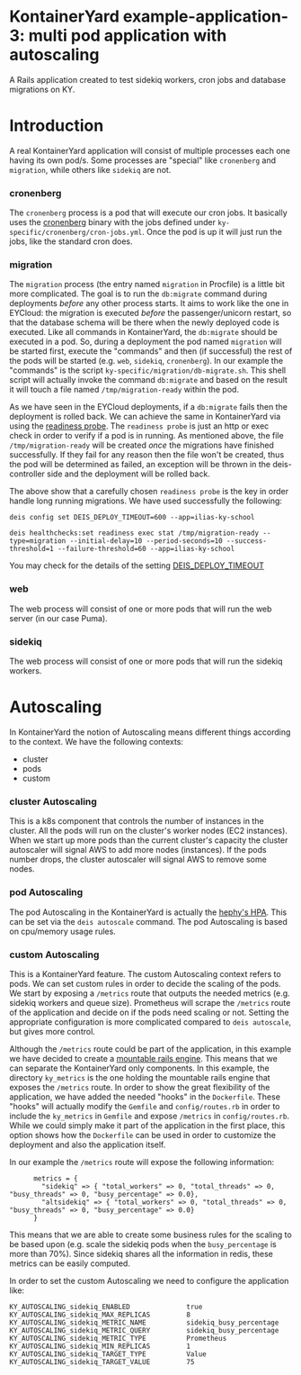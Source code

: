 # KontainerYard example-application-3: multi pod application with autoscaling

A Rails application created to test sidekiq workers, cron jobs and database migrations on KY.

# Introduction

A real KontainerYard application will consist of multiple processes each one having its own pod/s. Some processes are "special" like `cronenberg` and `migration`, while others like `sidekiq` are not. 

### cronenberg
The `cronenberg` process is a pod that will execute our cron jobs. It basically uses the [cronenberg](https://github.com/ess/cronenberg) binary with the jobs defined under `ky-specific/cronenberg/cron-jobs.yml`. Once the pod is up it will just run the jobs, like the standard cron does.

### migration
The `migration` process (the entry named `migration` in Procfile) is a little bit more complicated. The goal is to run the `db:migrate` command during deployments _before_ any other process starts. It aims to work like the one in EYCloud: the migration is executed _before_ the passenger/unicorn restart, so that the database schema will be there when the newly deployed code is executed. Like all commands in KontainerYard, the `db:migrate` should be executed in a pod. So, during a deployment the pod named `migration` will be started first, execute the "commands" and then (if successful) the rest of the pods will be started (e.g. `web`, `sidekiq`, `cronenberg`). In our example the "commands" is the script `ky-specific/migration/db-migrate.sh`. This shell script will actually invoke the command `db:migrate` and based on the result it will touch a file named `/tmp/migration-ready` within the pod.

As we have seen in the EYCloud deployments, if a `db:migrate` fails then the deployment is rolled back. We can achieve the same in KontainerYard via using the [readiness probe](https://docs.teamhephy.com/applications/managing-app-configuration/#custom-health-checks). The `readiness probe` is just an http or exec check in order to verify if a pod is in running. As mentioned above, the file `/tmp/migration-ready` will be created _once_ the migrations have finished successfully. If they fail for any reason then the file won't be created, thus the pod will be determined as failed, an exception will be thrown in the deis-controller side and the deployment will be rolled back.

The above show that a carefully chosen `readiness probe` is the key in order handle long running migrations. We have used successfully the following:

```
deis config set DEIS_DEPLOY_TIMEOUT=600 --app=ilias-ky-school

deis healthchecks:set readiness exec stat /tmp/migration-ready --type=migration --initial-delay=10 --period-seconds=10 --success-threshold=1 --failure-threshold=60 --app=ilias-ky-school

```
You may check for the details of the setting [DEIS_DEPLOY_TIMEOUT](https://docs.teamhephy.com/applications/deploying-apps/#tuning-application-settings)

### web
The web process will consist of one or more pods that will run the web server (in our case Puma).

### sidekiq
The web process will consist of one or more pods that will run the sidekiq workers.

# Autoscaling
In KontainerYard the notion of Autoscaling means different things according to the context. We have the following contexts:

* cluster
* pods
* custom

### cluster Autoscaling

This is a k8s component that controls the number of instances in the cluster. All the pods will run on the cluster's worker nodes (EC2 instances). When we start up more pods than the current cluster's capacity the  cluster autoscaler will signal AWS to add more nodes (instances). If the pods number drops, the cluster autoscaler will signal AWS to remove some nodes.


### pod Autoscaling

The pod Autoscaling in the KontainerYard is actually the [hephy's HPA](https://docs.teamhephy.com/applications/managing-app-processes/#autoscale). This can be set via the `deis autoscale` command. The pod Autoscaling is based on cpu/memory usage rules. 

### custom Autoscaling
This is a KontainerYard feature. The custom Autoscaling context refers to pods. We can set custom rules in order to decide the scaling of the pods. We start by exposing a `/metrics` route that outputs the needed metrics (e.g. sidekiq workers and queue size). Prometheus will scrape the `/metrics` route of the application and decide on if the pods need scaling or not. Setting the appropriate configuration is more complicated compared to `deis autoscale`, but gives more control.

Although the `/metrics` route could be part of the application, in this example we have decided to create a [mountable rails engine](https://guides.rubyonrails.org/engines.html). This means that we can separate the KontainerYard only components. In this example, the directory `ky_metrics` is the one holding the mountable rails engine that exposes the `/metrics` route. In order to show the great flexibility of the application, we have added the needed "hooks" in the `Dockerfile`. These "hooks" will actually modify the `Gemfile` and `config/routes.rb` in order to include the `ky_metrics` in `Gemfile` and expose `/metrics` in `config/routes.rb`. While we could simply make it part of the application in the first place, this option shows how the `Dockerfile` can be used in order to customize the deployment and also the application itself.  

In our example the `/metrics` route will expose the following information:

```
      metrics = {
        "sidekiq" => { "total_workers" => 0, "total_threads" => 0, "busy_threads" => 0, "busy_percentage" => 0.0},
        "altsidekiq" => { "total_workers" => 0, "total_threads" => 0, "busy_threads" => 0, "busy_percentage" => 0.0}
      }   
```
This means that we are able to create some business rules for the scaling to be based upon (e.g. scale the sidekiq pods when the `busy_percentage` is more than 70%). Since sidekiq shares all the information in redis, these metrics can be easily computed.

In order to set the custom Autoscaling we need to configure the application like:

```
KY_AUTOSCALING_sidekiq_ENABLED              true
KY_AUTOSCALING_sidekiq_MAX_REPLICAS         8
KY_AUTOSCALING_sidekiq_METRIC_NAME          sidekiq_busy_percentage
KY_AUTOSCALING_sidekiq_METRIC_QUERY         sidekiq_busy_percentage
KY_AUTOSCALING_sidekiq_METRIC_TYPE          Prometheus
KY_AUTOSCALING_sidekiq_MIN_REPLICAS         1
KY_AUTOSCALING_sidekiq_TARGET_TYPE          Value
KY_AUTOSCALING_sidekiq_TARGET_VALUE         75
```

